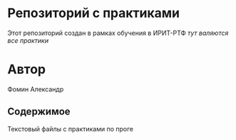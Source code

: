 # Репозиторий с практиками
Этот репозиторий создан в рамках обучения в ИРИТ-РТФ
*тут валяются все практики*


# Автор
Фомин Александр

## Содержимое 
Текстовый файлы с практиками по проге


